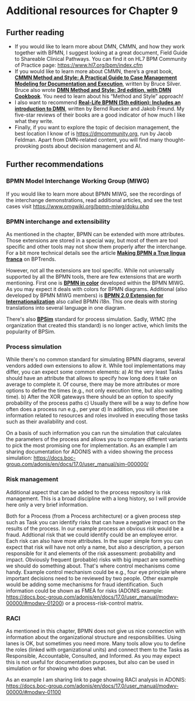 # Additional resources for Chapter 9

## Further reading
* If you would like to learn more about DMN, CMMN, and how they work together with BPMN, I suggest looking at a great document, Field Guide to Shareable Clinical Pathways. You can find it on HL7 BPM Community of Practice page: https://www.hl7.org/bpm/index.cfm
* If you would like to learn more about CMMN, there’s a great book, **[CMMN Method and Style: A Practical Guide to Case Management Modeling for Documentation and Execution](https://www.amazon.com/CMMN-Method-Style-Management-Documentation-ebook/dp/B0D7C1GRMR)**, written by Bruce Silver. Bruce also wrote **[DMN Method and Style: 3rd edition, with DMN Cookbook](https://www.amazon.com/DMN-Method-Style-3rd-Cookbook-ebook/dp/B0D9PP9TH9)**. You need to learn about his “Method and Style” approach!
* I also want to recommend **[Real-Life BPMN (5th edition): Includes an introduction to DMN](https://www.amazon.com/Real-Life-BPMN-5th-introduction-DMN-ebook/dp/B0F9YP459S)**, written by Bernd Ruecker and Jakob Freund. My five-star reviews of their books are a good indicator of how much I like what they write.
* Finally, if you want to explore the topic of decision management, the best location I know of is https://dmcommunity.org, run by Jacob Feldman. Apart from DMN-related content, you will find many thought-provoking posts about decision management and AI.

## Further recommendations
### BPMN Model Interchange Working Group (MIWG)
If you would like to learn more about BPMN MIWG, see the recordings of the interchange demonstrations, read additional articles, and see the test cases visit https://www.omgwiki.org/bpmn-miwg/doku.php

### BPMN interchange and extensibility
As mentioned in the chapter, BPMN can be extended with more attributes. Those extensions are stored in a special way, but most of them are tool specific and other tools may not show them properly after the interchange. For a bit more technical details see the article **[Making BPMN a True lingua franca](https://bptrends.info/making-bpmn-a-true-lingua-franca/)** on BPTrends.

However, not all the extensions are tool specific. While not universally supported by all the BPMN tools, there are few extensions that are worth mentioning. First one is **[BPMN in color](https://github.com/bpmn-miwg/bpmn-in-color)** developed within the BPMN MIWG. As you may expect it deals with colors for BPMN diagrams. Additional (also developed by BPMN MIWG members) is **[BPMN 2.0 Extension for Internationalization](https://github.com/bpmn-miwg/bpmn-i18n)** also called BPMN i18n. This one deals with storing translations into several language in one diagram.

There's also **[BPSim](https://www.bpsim.org/)** standard for process simulation. Sadly, WfMC (the organization that created this standard) is no longer active, which limits the popularity of BPSim.

### Process simulation
While there's no common standard for simulating BPMN diagrams, several vendors added own extensions to allow it. While tool implementations may differ, you can expect some common elements:
a) At the very least Tasks should have an attribute that allows to specify how long does it take on average to complete it. Of course, there may be more attributes or more options to define the times (e.g., not only execution time, but also waiting time).
b) After the XOR gateways there should be an option to specify probability of the process paths
c) Usually there will be a way to define how often does a process run e.g., per year
d) In addition, you will often see information related to resources and roles involved in executing those tasks such as their availability and cost.

On a basis of such information you can run the simulation that calculates the parameters of the process and allows you to compare different variants to pick the most promising one for implementation. As an example I am sharing documentation for ADONIS with a video showing the process simulation: https://docs.boc-group.com/adonis/en/docs/17.0/user_manual/sim-000000/

### Risk management
Additional aspect that can be added to the process repository is risk management. This is a broad discipline with a long history, so I will provide here only a very brief information.

Both for a Process (from a Process architecture) or a given process step such as Task you can identify risks that can have a negative impact on the results of the process. In our example process an obvious risk would be a fraud. Addtional risk that we could identify could be an employee error. Each risk can also have more attributes. In the super simple form you can expect that risk will have not only a name, but also a description, a person responsible for it and elements of the risk assessment: probability and impact. Obviously frequent (probable) risks with big impact are something we should do something about. That's where control mechanisms come handy. Example control mechanism could be e.g., four eye principle where important decisions need to be reviewed by two people. Other example would be adding some mechanisms for fraud identification. Such information could be shown as FMEA for risks (ADONIS example: https://docs.boc-group.com/adonis/en/docs/17.0/user_manual/modwv-00000/#modwv-01200) or a process-risk-control matrix.

### RACI
As mentioned in this chapter, BPMN does not give us nice connection with information about the organizational structure and responsibilities. Using lanes is OK, but sometimes you need more. Many tools allow you to define the roles (linked with organizational units) and connect them to the Tasks as Responsible, Accountable, Consulted, and Informed. As you may expect this is not useful for documentation purposes, but also can be used in simulation or for showing who does what. 

As an example I am sharing link to page showing RACI analysis in ADONIS: https://docs.boc-group.com/adonis/en/docs/17.0/user_manual/modwv-00000/#modwv-01100
